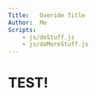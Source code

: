 ```yaml
---
Title:   Overide Title
Author:  Me
Scripts:
    - js/doStuff.js
    - js/doMoreStuff.js
---
```


# TEST!